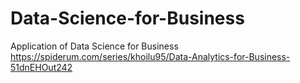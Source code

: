 # Data-Science-for-Business
Application of Data Science for Business
https://spiderum.com/series/khoilu95/Data-Analytics-for-Business-51dnEHOut242
